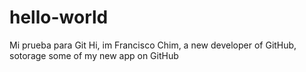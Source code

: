 # hello-world
Mi prueba para Git
Hi, im Francisco Chim, a new developer of GitHub, sotorage some of my new app on GitHub
